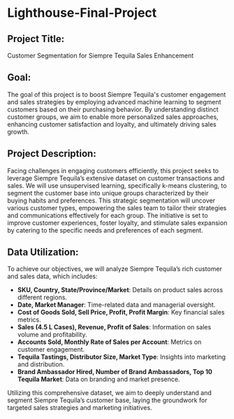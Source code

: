 # Lighthouse-Final-Project
## Project Title:
Customer Segmentation for Siempre Tequila Sales Enhancement

## Goal:
The goal of this project is to boost Siempre Tequila's customer engagement and sales strategies by employing advanced machine learning to segment customers based on their purchasing behavior. By understanding distinct customer groups, we aim to enable more personalized sales approaches, enhancing customer satisfaction and loyalty, and ultimately driving sales growth.

## Project Description:
Facing challenges in engaging customers efficiently, this project seeks to leverage Siempre Tequila’s extensive dataset on customer transactions and sales. We will use unsupervised learning, specifically k-means clustering, to segment the customer base into unique groups characterized by their buying habits and preferences. This strategic segmentation will uncover various customer types, empowering the sales team to tailor their strategies and communications effectively for each group. The initiative is set to improve customer experiences, foster loyalty, and stimulate sales expansion by catering to the specific needs and preferences of each segment.

## Data Utilization:
To achieve our objectives, we will analyze Siempre Tequila’s rich customer and sales data, which includes:

- **SKU, Country, State/Province/Market**: Details on product sales across different regions.
- **Date, Market Manager**: Time-related data and managerial oversight.
- **Cost of Goods Sold, Sell Price, Profit, Profit Margin**: Key financial sales metrics.
- **Sales (4.5 L Cases), Revenue, Profit of Sales**: Information on sales volume and profitability.
- **Accounts Sold, Monthly Rate of Sales per Account**: Metrics on customer engagement.
- **Tequila Tastings, Distributor Size, Market Type**: Insights into marketing and distribution.
- **Brand Ambassador Hired, Number of Brand Ambassadors, Top 10 Tequila Market**: Data on branding and market presence.

Utilizing this comprehensive dataset, we aim to deeply understand and segment Siempre Tequila’s customer base, laying the groundwork for targeted sales strategies and marketing initiatives.
